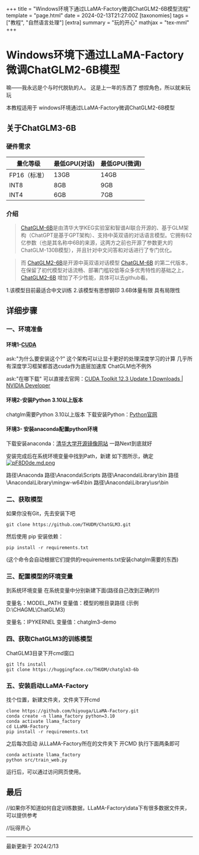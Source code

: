 +++
title = "Windows环境下通过LLaMA-Factory微调ChatGLM2-6B模型流程"
template = "page.html"
date = 2024-02-13T21:27:00Z
[taxonomies]
tags = ["教程", "自然语言处理"]
[extra]
summary = "玩的开心"
mathjax = "tex-mml"
+++


# Windows环境下通过LLaMA-Factory微调ChatGLM2-6B模型

嘛——我永远是个与时代脱轨的人。
这是上一年的东西了
想捏角色，所以就来玩玩

本教程适用于  windows环境通过LLaMA-Factory微调ChatGLM2-6B模型

## 关于ChatGLM3-6B

### 硬件需求

| 量化等级     | 最低GPU(对话) | 最低GPU(微调) |
| -------------- | --------------- | --------------- |
| FP16（标准） | 13GB          | 14GB          |
| INT8         | 8GB           | 9GB           |
| INT4         | 6GB           | 7GB           |

### 介绍

> [ChatGLM-6B](https://github.com/THUDM/ChatGLM-6B)是由清华大学KEG实验室和智谱AI联合开源的、基于GLM架构（ChatGPT是基于GPT架构）、支持中英双语的对话语言模型。它拥有62亿参数（也是其名称中6B的来源，这两方之前也开源了参数更大的ChatGLM-130B模型），并且针对中文问答和对话进行了专门优化。

> 而 [ChatGLM2-6B](https://github.com/THUDM/ChatGLM2-6B)是开源中英双语对话模型 [ChatGLM-6B](https://github.com/THUDM/ChatGLM-6B) 的第二代版本，在保留了初代模型对话流畅、部署门槛较低等众多优秀特性的基础之上，[ChatGLM2-6B](https://github.com/THUDM/ChatGLM2-6B) 增加了不少性能，具体可以去github看。


1.该模型目前最适合中文训练
2.该模型有思想钢印
3.6B体量有限 具有局限性

## 详细步骤

### 一、环境准备

#### 环境1-[CUDA](https://so.csdn.net/so/search?q=CUDA&spm=1001.2101.3001.7020)

ask:"为什么要安装这个?"
这个架构可以让显卡更好的处理深度学习的计算
几乎所有深度学习框架都首选cuda作为底层加速库
ChatGLM也不例外

ask:"在哪下载"
可以直接去官网：[CUDA Toolkit 12.3 Update 1 Downloads | NVIDIA Developer](https://developer.nvidia.com/cuda-downloads "CUDA Toolkit 12.3 Update 1 Downloads | NVIDIA Developer")

#### 环境2-安装Python 3.10以上版本

chatglm需要Python 3.10以上版本
下载安装Python：[Python官网](https://www.python.org/downloads/)

#### 环境3- 安装anaconda配置python环境

下载安装anaconda：[清华大学开源镜像网站](https://mirrors.tuna.tsinghua.edu.cn/anaconda/archive/ "Index of /anaconda/archive/ | 清华大学开源软件镜像站 | Tsinghua Open Source Mirror")
一路Next到底就好

安装完成后在系统环境变量中找到Path，新建 如下图所示，确定
[![pF8D0de.md.png](https://s11.ax1x.com/2024/02/13/pF8D0de.md.png)](https://imgse.com/i/pF8D0de)

路径\Anaconda
路径\Anaconda\Scripts
路径\Anaconda\Library\bin
路径\Anaconda\Library\mingw-w64\bin
路径\Anaconda\Library\usr\bin

### 二、获取模型

如果你没有Git，先去安装下吧

```
git clone https://github.com/THUDM/ChatGLM3.git
```

然后使用 pip 安装依赖：

```
pip install -r requirements.txt
```

(这个命令会自动根据它们提供的requirements.txt安装chatglm需要的东西)

### 三、配置模型的环境变量

到系统环境变量
在系统变量中分别新建下面(路径自己改到正确的!!)

变量名：MODEL_PATH
变量值：模型的根目录路径
(示例D:\CHAGML\ChatGLM3)

变量名：IPYKERNEL
变量值：chatglm3-demo

### 四、获取ChatGLM3的训练模型

ChatGLM3目录下开cmd窗口

```
git lfs install
git clone https://huggingface.co/THUDM/chatglm3-6b
```


### 五、安装启动LLaMA-Factory

找个位置，新建文件夹，文件夹下开cmd

```
clone https://github.com/hiyouga/LLaMA-Factory.git
conda create -n llama_factory python=3.10
conda activate llama_factory
cd LLaMA-Factory
pip install -r requirements.txt
```

之后每次启动 从LLaMA-Factory所在的文件夹下 开CMD
执行下面两条即可

```
conda activate llama_factory
python src/train_web.py
```

运行后，可以通过访问网页使用。

## 最后

//如果你不知道如何自定训练数据，LLaMA-Factory\data下有很多数据文件夹，可以提供参考

//玩得开心

-------------------------------

最新更新于 2024/2/13


